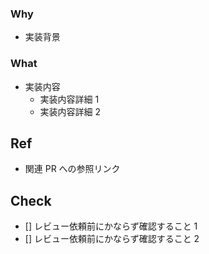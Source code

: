 ### Why

- 実装背景

### What

- 実装内容
  - 実装内容詳細 1
  - 実装内容詳細 2

## Ref

- 関連 PR への参照リンク

## Check

- [] レビュー依頼前にかならず確認すること 1
- [] レビュー依頼前にかならず確認すること 2
